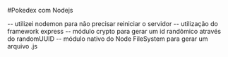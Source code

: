 #Pokedex com Nodejs

-- utilizei nodemon para não precisar reiniciar o servidor
-- utilização do framework express
-- módulo crypto para gerar um id randômico através do randomUUID
-- módulo nativo do Node FileSystem para gerar um arquivo .js

   
